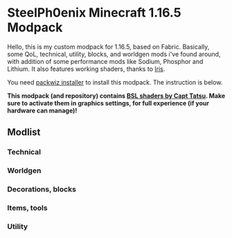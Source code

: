 # SteelPh0enix Minecraft 1.16.5 Modpack

Hello, this is my custom modpack for 1.16.5, based on Fabric. Basically, some QoL, technical, utility, blocks, and worldgen mods i've found around, with addition of some performance mods like Sodium, Phosphor and Lithium. It also features working shaders, thanks to [Iris](https://github.com/IrisShaders/Iris).

You need [packwiz installer](https://github.com/comp500/packwiz-installer-bootstrap/releases) to install this modpack. The instruction is below.

**This modpack (and repository) contains [BSL shaders by Capt Tatsu](https://bitslablab.com/bslshaders/). Make sure to activate them in graphics settings, for full experience (if your hardware can manage)!**

## Modlist

### Technical

### Worldgen

### Decorations, blocks

### Items, tools

### Utility
